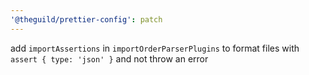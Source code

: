 ```yaml
---
'@theguild/prettier-config': patch
---
```


add `importAssertions` in `importOrderParserPlugins` to format files with `assert { type: 'json' }`
and not throw an error

